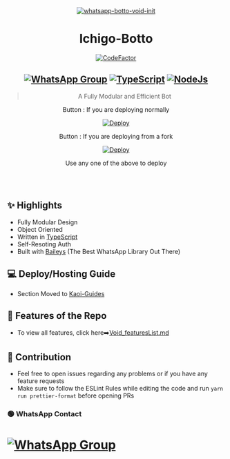<div align="center">
<a href="https://ibb.co/wQ4GK21"><img src="https://images6.alphacoders.com/931/931215.png" alt="whatsapp-botto-void-init" border="0"></a>

# **Ichigo-Botto**
[![CodeFactor](https://www.codefactor.io/repository/github/prajjwaldatir/kaoi/badge)](https://www.codefactor.io/repository/github/prajjwaldatir/kaoi)
## [![WhatsApp Group](https://img.shields.io/badge/WhatsApp-25D366?style=for-the-badge&logo=whatsapp&logoColor=white)](https://wa.me/918231033230) [![TypeScript](https://img.shields.io/badge/TypeScript-007ACC?style=for-the-badge&logo=typescript&logoColor=white)](https://www.typescriptlang.org/) [![NodeJs](https://img.shields.io/badge/Node.js-43853D?style=for-the-badge&logo=node.js&logoColor=white)](https://nodejs.org/en/)

> A Fully Modular and Efficient Bot <br>

  Button : If you are deploying normally

  
  [![Deploy](https://www.herokucdn.com/deploy/button.png)](https://heroku.com/deploy?template=https://github.com/Pratyush/Ichigo-botto/blob/main)

  Button : If you are deploying from a fork
  
  
 [![Deploy](https://www.herokucdn.com/deploy/button.png)](https://heroku.com/deploy)

  
 Use any one of the above to deploy
  
</div><br/>
<br/>

## ✨ Highlights
- Fully Modular Design
- Object Oriented
- Written in [TypeScript](https://www.typescriptlang.org/)
- Self-Resoting Auth
- Built with [Baileys](https://github.com/adiwajshing/baileys) (The Best WhatsApp Library Out There) 

## 💻 Deploy/Hosting Guide
- Section Moved to [Kaoi-Guides](https://github.com/Hiroto77/Kaoi-Guides)
## 🍥 Features of the Repo
- To view all features, click here➡️[Void_featuresList.md](https://github.com/PrajjwalDatir/Kaoi/blob/main/Features.md)


## 💪 Contribution

+ Feel free to open issues regarding any problems or if you have any feature requests
+ Make sure to follow the ESLint Rules while editing the code and run `yarn run prettier-format` before opening PRs



### 🟢 WhatsApp Contact
# [![WhatsApp Group](https://img.shields.io/badge/WhatsApp-25D366?style=for-the-badge&logo=whatsapp&logoColor=white)](https://wa.me/918231033230)
